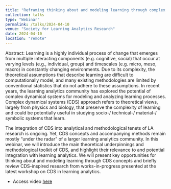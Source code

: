 ```yaml
---
title: "Reframing thinking about and modeling learning through complex dynamical systems "
collection: talks
type: "Webinar"
permalink: /talks/2024-04-10
venue: "Society for Learning Analytics Research"
date: 2024-04-10
location: "remote"
---
```


Abstract:  Learning is a highly individual process of change that emerges from multiple interacting components (e.g. cognitive, social) that occur at varying levels (e.g., individual, group) and timescales (e.g. micro, meso, macro) in constantly changing environments. Due to its complexity, the theoretical assumptions that describe learning are difficult to computationally model, and many existing methodologies are limited by conventional statistics that do not adhere to these assumptions. In recent years, the learning analytics community has explored the potential of complex dynamical systems for modeling and analyzing learning processes. Complex dynamical systems (CDS) approach refers to theoretical views, largely from physics and biology, that preserve the complexity of learning and could be potentially useful in studying  socio-/ technical-/ material-/ symbolic systems that learn. 

The integration of CDS into analytical and methodological tenets of LA research is ongoing. Yet, CDS concepts and accompanying methods remain mostly “under the radar” of a larger learning analytics community. In this webinar, we will introduce the main theoretical underpinnings and methodological toolkit of CDS, and highlight their relevance to and potential integration with learning analytics. We will present key opportunities for thinking about and modeling learning through CDS concepts and briefly review CDS-inspired research from works-in-progress presented at the latest workshop on CDS in learning analytics. 

* Access video [here](https://www.youtube.com/watch?v=B4jfEuXISu0)

